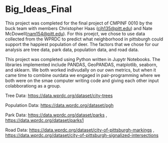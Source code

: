 # Big_Ideas_Final

This project was completed for the final project of CMPINF 0010 by the buck team with members Christopher Haas (cjh135@pitt.edu) and Nate McDowell(nam154@pitt.edu). For this proejct, we chose to use data collected from the WPRDC to predict what neighborhood in pittsburgh could support the happiest population of deer. The factors that we chose for our analysis are tree data, park data, population data, and road data. 

This project was completed using Python written in Jupytr Notebooks. The libraries implemented include PANDAS, GeoPANDAS, matplotlib, seaborn, and sklearn. We both worked indivudally on our own metrics, but when it came time to combine ourdata we engaged in pair-programming where we both were on the smae computer writing code and giving each other input colabborationg as a group. 

Tree Data: https://data.wprdc.org/dataset/city-trees

Population Data: https://data.wprdc.org/dataset/pgh

Park Data: https://data.wprdc.org/dataset/parks , https://data.wprdc.org/dataset/parks1

Road Data: https://data.wprdc.org/dataset/city-of-pittsburgh-markings , https://data.wprdc.org/dataset/city-of-pittsburgh-signalized-intersections
